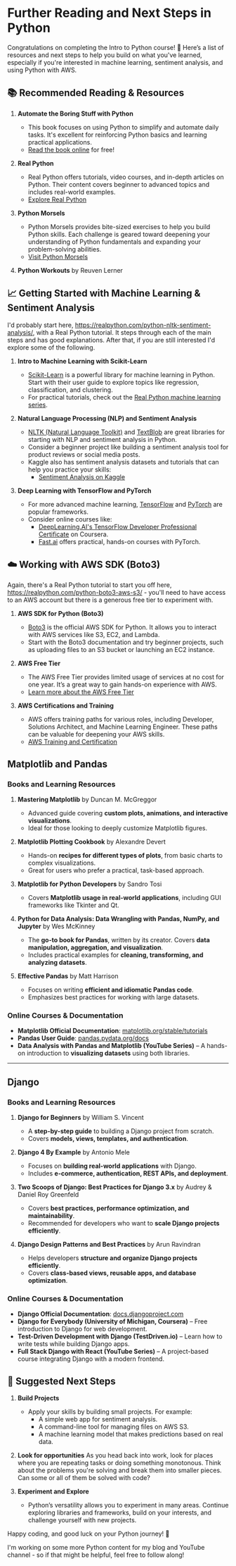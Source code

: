 # Further Reading and Next Steps in Python

Congratulations on completing the Intro to Python course! 🎉 Here’s a list of resources and next steps to help you build on what you've learned, especially if you're interested in machine learning, sentiment analysis, and using Python with AWS.

## 📚 Recommended Reading & Resources

1. **Automate the Boring Stuff with Python**

   - This book focuses on using Python to simplify and automate daily tasks. It's excellent for reinforcing Python basics and learning practical applications.
   - [Read the book online](https://automatetheboringstuff.com/) for free!

2. **Real Python**

   - Real Python offers tutorials, video courses, and in-depth articles on Python. Their content covers beginner to advanced topics and includes real-world examples.
   - [Explore Real Python](https://realpython.com/)

3. **Python Morsels**
   - Python Morsels provides bite-sized exercises to help you build Python skills. Each challenge is geared toward deepening your understanding of Python fundamentals and expanding your problem-solving abilities.
   - [Visit Python Morsels](https://www.pythonmorsels.com/)

4. **Python Workouts** by Reuven Lerner

## 📈 Getting Started with Machine Learning & Sentiment Analysis

I'd probably start here, https://realpython.com/python-nltk-sentiment-analysis/, with a Real Python tutorial. It steps through each of the main steps and has good explanations. After that, if you are still interested I'd explore some of the following.

1. **Intro to Machine Learning with Scikit-Learn**

   - [Scikit-Learn](https://scikit-learn.org/stable/) is a powerful library for machine learning in Python. Start with their user guide to explore topics like regression, classification, and clustering.
   - For practical tutorials, check out the [Real Python machine learning series](https://realpython.com/tutorials/machine-learning/).

2. **Natural Language Processing (NLP) and Sentiment Analysis**

   - [NLTK (Natural Language Toolkit)](https://www.nltk.org/) and [TextBlob](https://textblob.readthedocs.io/) are great libraries for starting with NLP and sentiment analysis in Python.
   - Consider a beginner project like building a sentiment analysis tool for product reviews or social media posts.
   - Kaggle also has sentiment analysis datasets and tutorials that can help you practice your skills:
     - [Sentiment Analysis on Kaggle](https://www.kaggle.com/)

3. **Deep Learning with TensorFlow and PyTorch**
   - For more advanced machine learning, [TensorFlow](https://www.tensorflow.org/) and [PyTorch](https://pytorch.org/) are popular frameworks.
   - Consider online courses like:
     - [DeepLearning.AI's TensorFlow Developer Professional Certificate](https://www.coursera.org/professional-certificates/tensorflow-in-practice) on Coursera.
     - [Fast.ai](https://www.fast.ai/) offers practical, hands-on courses with PyTorch.

## ☁️ Working with AWS SDK (Boto3)

Again, there's a Real Python tutorial to start you off here, https://realpython.com/python-boto3-aws-s3/ - you'll need to have access to an AWS account but there is a generous free tier to experiment with.

1. **AWS SDK for Python (Boto3)**

   - [Boto3](https://boto3.amazonaws.com/v1/documentation/api/latest/index.html) is the official AWS SDK for Python. It allows you to interact with AWS services like S3, EC2, and Lambda.
   - Start with the Boto3 documentation and try beginner projects, such as uploading files to an S3 bucket or launching an EC2 instance.

2. **AWS Free Tier**

   - The AWS Free Tier provides limited usage of services at no cost for one year. It’s a great way to gain hands-on experience with AWS.
   - [Learn more about the AWS Free Tier](https://aws.amazon.com/free/)

3. **AWS Certifications and Training**
   - AWS offers training paths for various roles, including Developer, Solutions Architect, and Machine Learning Engineer. These paths can be valuable for deepening your AWS skills.
   - [AWS Training and Certification](https://aws.amazon.com/training/)

## **Matplotlib and Pandas**

### **Books and Learning Resources**
1. **Mastering Matplotlib** by Duncan M. McGreggor  
   - Advanced guide covering **custom plots, animations, and interactive visualizations**.  
   - Ideal for those looking to deeply customize Matplotlib figures.

2. **Matplotlib Plotting Cookbook** by Alexandre Devert  
   - Hands-on **recipes for different types of plots**, from basic charts to complex visualizations.  
   - Great for users who prefer a practical, task-based approach.

3. **Matplotlib for Python Developers** by Sandro Tosi  
   - Covers **Matplotlib usage in real-world applications**, including GUI frameworks like Tkinter and Qt.

4. **Python for Data Analysis: Data Wrangling with Pandas, NumPy, and Jupyter** by Wes McKinney  
   - The **go-to book for Pandas**, written by its creator. Covers **data manipulation, aggregation, and visualization**.  
   - Includes practical examples for **cleaning, transforming, and analyzing datasets**.

5. **Effective Pandas** by Matt Harrison  
   - Focuses on writing **efficient and idiomatic Pandas code**.  
   - Emphasizes best practices for working with large datasets.

### **Online Courses & Documentation**
- **Matplotlib Official Documentation**: [matplotlib.org/stable/tutorials](https://matplotlib.org/stable/tutorials/index.html)  
- **Pandas User Guide**: [pandas.pydata.org/docs](https://pandas.pydata.org/docs/)  
- **Data Analysis with Pandas and Matplotlib (YouTube Series)** – A hands-on introduction to **visualizing datasets** using both libraries.  

---

## **Django**

### **Books and Learning Resources**
1. **Django for Beginners** by William S. Vincent  
   - A **step-by-step guide** to building a Django project from scratch.  
   - Covers **models, views, templates, and authentication**.

2. **Django 4 By Example** by Antonio Mele  
   - Focuses on **building real-world applications** with Django.  
   - Includes **e-commerce, authentication, REST APIs, and deployment**.

3. **Two Scoops of Django: Best Practices for Django 3.x** by Audrey & Daniel Roy Greenfeld  
   - Covers **best practices, performance optimization, and maintainability**.  
   - Recommended for developers who want to **scale Django projects efficiently**.

4. **Django Design Patterns and Best Practices** by Arun Ravindran  
   - Helps developers **structure and organize Django projects efficiently**.  
   - Covers **class-based views, reusable apps, and database optimization**.

### **Online Courses & Documentation**
- **Django Official Documentation**: [docs.djangoproject.com](https://docs.djangoproject.com/en/stable/)  
- **Django for Everybody (University of Michigan, Coursera)** – Free introduction to Django for web development.  
- **Test-Driven Development with Django (TestDriven.io)** – Learn how to write tests while building Django apps.  
- **Full Stack Django with React (YouTube Series)** – A project-based course integrating Django with a modern frontend.


## 🎯 Suggested Next Steps

1. **Build Projects**

   - Apply your skills by building small projects. For example:
     - A simple web app for sentiment analysis.
     - A command-line tool for managing files on AWS S3.
     - A machine learning model that makes predictions based on real data.

2. **Look for opportunities**
   As you head back into work, look for places where you are repeating tasks or doing something monotonous. Think about the problems you're solving and break them into smaller pieces. Can some or all of them be solved with code?

3. **Experiment and Explore**
   - Python’s versatility allows you to experiment in many areas. Continue exploring libraries and frameworks, build on your interests, and challenge yourself with new projects.

Happy coding, and good luck on your Python journey! 🚀

I'm working on some more Python content for my blog and YouTube channel - so if that might be helpful, feel free to follow along!